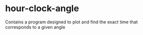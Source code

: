 # hour-clock-angle
Contains a program designed to plot and find the exact time that corresponds to a given angle
